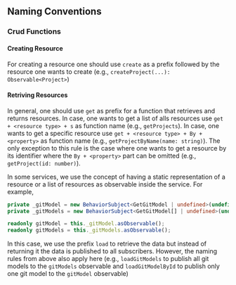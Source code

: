 <!--
 ~ SPDX-FileCopyrightText: Copyright DB InfraGO AG and contributors
 ~ SPDX-License-Identifier: Apache-2.0
 -->

## Naming Conventions

### Crud Functions

#### Creating Resource

For creating a resource one should use `create` as a prefix followed by the
resource one wants to create (e.g., `createProject(...): Observable<Project>`)

#### Retriving Resources

In general, one should use `get` as prefix for a function that retrieves and
returns resources. In case, one wants to get a list of alls resources use
`get + <resource type> + s` as function name (e.g., `getProjects`). In case,
one wants to get a specific resource use
`get + <resource type> + By + <property>` as function name (e.g.,
`getProjectByName(name: string)`). The only exception to this rule is the case
where one wants to get a resource by its identifier where the `By + <property>`
part can be omitted (e.g., `getProject(id: number)`).

In some services, we use the concept of having a static representation of a
resource or a list of resources as observable inside the service. For example,

```ts
private _gitModel = new BehaviorSubject<GetGitModel | undefined>(undefined);
private _gitModels = new BehaviorSubject<GetGitModel[] | undefined>(undefined);

readonly gitModel = this._gitModel.asObservable();
readonly gitModels = this._gitModels.asObservable();
```

In this case, we use the prefix `load` to retrieve the data but instead of
returning it the data is published to all subscribers. However, the naming
rules from above also apply here (e.g., `loadGitModels` to publish all git
models to the `gitModels` observable and `loadGitModelById` to publish only one
git model to the `gitModel` observable)

